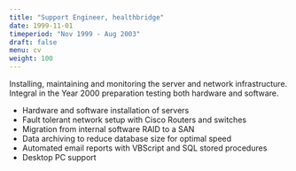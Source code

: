 ```yaml
---
title: "Support Engineer, healthbridge"
date: 1999-11-01
timeperiod: "Nov 1999 - Aug 2003"
draft: false
menu: cv
weight: 100
---
```


Installing, maintaining and monitoring the server and network infrastructure. Integral in the Year 2000 preparation testing both hardware and software.
<!--more-->
- Hardware and software installation of servers
- Fault tolerant network setup with Cisco Routers and switches
- Migration from internal software RAID to a SAN
- Data archiving to reduce database size for optimal speed
- Automated email reports with VBScript and SQL stored procedures
- Desktop PC support
